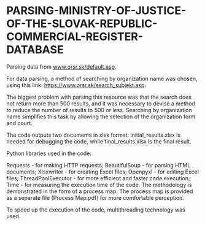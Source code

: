# PARSING-MINISTRY-OF-JUSTICE-OF-THE-SLOVAK-REPUBLIC-COMMERCIAL-REGISTER-DATABASE
Parsing data from www.orsr.sk/default.asp.

For data parsing, a method of searching by organization name was chosen, using this link: https://www.orsr.sk/search_subjekt.asp.

The biggest problem with parsing this resource was that the search does not return more than 500 results, and it was necessary to devise a method to reduce the number of results to 500 or less. Searching by organization name simplifies this task by allowing the selection of the organization form and court.

The code outputs two documents in xlsx format: initial_results.xlsx is needed for debugging the code, while final_results.xlsx is the final result.

Python libraries used in the code:

Requests - for making HTTP requests;
BeautifulSoup - for parsing HTML documents;
Xlsxwriter - for creating Excel files;
Openpyxl - for editing Excel files;
ThreadPoolExecutor - for more efficient and faster code execution;
Time - for measuring the execution time of the code.
The methodology is demonstrated in the form of a process map.
The process map is provided as a separate file (Process Map.pdf) for more comfortable perception.

To speed up the execution of the code, multithreading technology was used.
